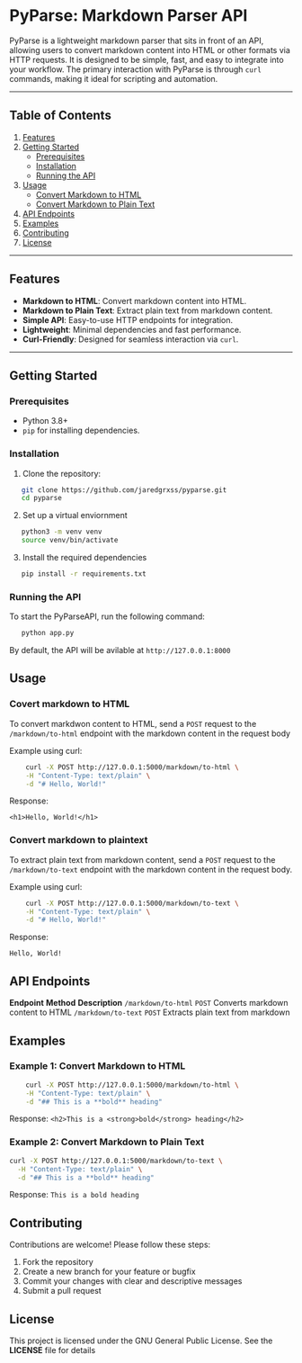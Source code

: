 # PyParse: Markdown Parser API

PyParse is a lightweight markdown parser that sits in front of an API, allowing users to convert markdown content into HTML or other formats via HTTP requests. It is designed to be simple, fast, and easy to integrate into your workflow. The primary interaction with PyParse is through `curl` commands, making it ideal for scripting and automation.

---

## Table of Contents

1. [Features](#features)
2. [Getting Started](#getting-started)
   - [Prerequisites](#prerequisites)
   - [Installation](#installation)
   - [Running the API](#running-the-api)
3. [Usage](#usage)
   - [Convert Markdown to HTML](#convert-markdown-to-html)
   - [Convert Markdown to Plain Text](#convert-markdown-to-plain-text)
4. [API Endpoints](#api-endpoints)
5. [Examples](#examples)
6. [Contributing](#contributing)
7. [License](#license)

---

## Features

- **Markdown to HTML**: Convert markdown content into HTML.
- **Markdown to Plain Text**: Extract plain text from markdown content.
- **Simple API**: Easy-to-use HTTP endpoints for integration.
- **Lightweight**: Minimal dependencies and fast performance.
- **Curl-Friendly**: Designed for seamless interaction via `curl`.

---

## Getting Started

### Prerequisites

- Python 3.8+
- `pip` for installing dependencies.

### Installation

1. Clone the repository:
```bash
   git clone https://github.com/jaredgrxss/pyparse.git
   cd pyparse
```

2. Set up a virtual enviornment
```bash
   python3 -m venv venv
   source venv/bin/activate 
```

3. Install the required dependencies
```bash
   pip install -r requirements.txt
```

### Running the API 

To start the PyParseAPI, run the following command:
```bash 
   python app.py
```

By default, the API will be avilable at `http://127.0.0.1:8000`

## Usage 

### Covert markdown to HTML 

To convert markdwon content to HTML, send a `POST` request to the `/markdown/to-html` endpoint with the markdown content in the request body

Example using curl:
```bash
    curl -X POST http://127.0.0.1:5000/markdown/to-html \
    -H "Content-Type: text/plain" \
    -d "# Hello, World!"
```

Response: 

`<h1>Hello, World!</h1>`

### Convert markdown to plaintext

To extract plain text from markdown content, send a `POST` request to the `/markdown/to-text` endpoint with the markdown content in the request body.

Example using curl:
```bash
    curl -X POST http://127.0.0.1:5000/markdown/to-text \
    -H "Content-Type: text/plain" \
    -d "# Hello, World!"
```
Response:

`Hello, World!`

## API Endpoints

**Endpoint**               **Method**                  **Description**
`/markdown/to-html`         `POST`                      Converts markdown content to HTML
`/markdown/to-text`         `POST`                      Extracts plain text from markdown


## Examples 

### Example 1: Convert Markdown to HTML 
```bash
    curl -X POST http://127.0.0.1:5000/markdown/to-html \
    -H "Content-Type: text/plain" \
    -d "## This is a **bold** heading"
```

Response:
`<h2>This is a <strong>bold</strong> heading</h2>`

### Example 2: Convert Markdown to Plain Text
```bash
curl -X POST http://127.0.0.1:5000/markdown/to-text \
  -H "Content-Type: text/plain" \
  -d "## This is a **bold** heading"
```

Response:
`This is a bold heading`

## Contributing 

Contributions are welcome! Please follow these steps:
1. Fork the repository
2. Create a new branch for your feature or bugfix 
3. Commit your changes with clear and descriptive messages
4. Submit a pull request 

## License
This project is licensed under the GNU General Public License. See the **LICENSE** file for details